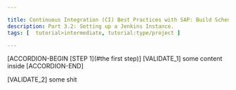 ```yaml
---

title: Continuous Integration (CI) Best Practices with SAP: Build Scheduler
description: Part 3.2: Setting up a Jenkins Instance.
tags: [  tutorial>intermediate, tutorial:type/project ]

---
```


[ACCORDION-BEGIN [STEP 1](#the first step)]
[VALIDATE_1]
some content inside [ACCORDION-END]

[VALIDATE_2]
some shit

